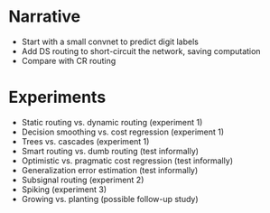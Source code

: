 # Narrative

- Start with a small convnet to predict digit labels
- Add DS routing to short-circuit the network, saving computation
- Compare with CR routing

# Experiments

- Static routing vs. dynamic routing (experiment 1)
- Decision smoothing vs. cost regression (experiment 1)
- Trees vs. cascades (experiment 1)
- Smart routing vs. dumb routing (test informally)
- Optimistic vs. pragmatic cost regression (test informally)
- Generalization error estimation (test informally)
- Subsignal routing (experiment 2)
- Spiking (experiment 3)
- Growing vs. planting (possible follow-up study)
